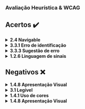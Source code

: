 
### Avaliação Heurística & WCAG

## Acertos :heavy_check_mark:


<details>
    <summary><b>2.4 Navigable</b></summary>
    <br>
    <ul>
        <li>As funcionalidades basicas do github são de facil visualização e acesso, contendo as infomações basicas logo na home e atendendo aos quesitos de navegabilidade.</li>
    </ul>
    <div align="center">
        <img alt="GitHub" align=center height="450em" src="https://i.imgur.com/jfN79vI.png">
    </div>
</details>


<details>
    <summary><b>3.3.1 Erro de identificação</b></summary>
    <br>
    <ul>
        <li>é exibido uma caixa de confirmação ao usuario ao tentar excluir um item, previnindo assim o usuario de excluir algo permanentemente por acaso.</li>
    </ul>
    <div align="center">
        <img alt="GitHub" align=center height="450em" src="https://i.imgur.com/0wYQnpn.png">
    </div>
</details>


<details>
    <summary><b>3.3.3 Sugestão de erro</b></summary>
    <br>
    <ul>
        <li>o site da um retorno dos erros ao usuario para que de tal forma o usuario possa corrigir.</li>
    </ul>
    <div align="center">
        <img alt="GitHub" align=center height="450em" src="https://i.imgur.com/7ynpbFA.png">
    </div>
</details>

<details>
    <summary><b>1.2.6 Linguagem de sinais</b></summary>
    <br>
    <ul>
        <li>o site apresenta linguagem de sinais tornando o acessivel</li>
    </ul>
    <div align="center">
        <img alt="acessibilidade" align=center height="450em" src="img/acessibilidade.png">
    </div>
</details>


## Negativos :x:


<details>
    <summary><b>1.4.8 Apresentação Visual</b></summary>
    <br>
    <ul>
        <li>possui uma apresentação visual contendo muitas falhas onde caixas de texto possuem um espaçamento muito grande, imagem pequena e textos com fontes pequenas dificultando a visualização do usuario.</li>
    </ul>
    <div align="center">
        <img alt="img" height="450em" src="https://i.imgur.com/m3BOXZx.png">
    </div>
</details>


<details>
    <summary><b>3.1 Legível</b></summary>
    <br>
    <ul>
        <li>site erra no quesito de legivel por possui textos muito agrupados e com fontes pequenas para o usuario dificultando sua leitura.</li>
    </ul>
    <div align="center">
        <img alt="img" height="450em" src="https://i.imgur.com/KYrBL1l.png">
    </div>
</details>


<details>
    <summary><b>1.4.1 Uso de cores</b></summary>
    <br>
    <ul>
        <li>devido as cores escolhidas para serem utilizadas, acaba por não haver o contraste, e com isso alguns usuarios podem ter dificuldades na hora de visualizar as informações.</li>
    </ul>
    <div align="center">
        <img alt="img" height="450em" src="https://i.imgur.com/xxnXwwy.png">
    </div>
</details>


<details>
    <summary><b>1.4.8 Apresentação Visual</b></summary>
    <br>
    <ul>
        <li>o site possui uma apresentação visual prejudicada por conta de muitas informações estarem sendo dispostas de uma forma que deixa muito poluido a visualização.</li>
    </ul>
    <div align="center">
        <img alt="poluicao visual" height="500em" src="img/poluicao-visual.png">
    </div>
</details>
